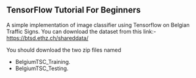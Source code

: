 ## TensorFlow Tutorial For Beginners

A simple implementation of image classifier using Tensorflow on Belgian Traffic Signs.
You can download the dataset from this link:-
https://btsd.ethz.ch/shareddata/

You should download the two zip files named
* BelgiumTSC_Training.
* BelgiumTSC_Testing.
